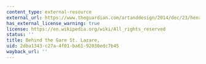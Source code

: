 ```yaml
---
content_type: external-resource
external_url: https://www.theguardian.com/artanddesign/2014/dec/23/henri-cartier-bresson-the-decisive-moment-reissued-photography#img-1
has_external_license_warning: true
license: https://en.wikipedia.org/wiki/All_rights_reserved
status: ''
title: Behind the Gare St. Lazare,
uid: 2dba1343-c27a-4f01-ba61-92030edc7b45
wayback_url: ''
---
```

